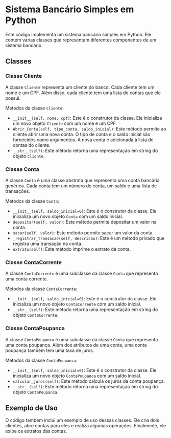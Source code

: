 # Sistema Bancário Simples em Python

Este código implementa um sistema bancário simples em Python. Ele contém várias classes que representam diferentes componentes de um sistema bancário.

## Classes

### Classe Cliente

A classe `Cliente` representa um cliente do banco. Cada cliente tem um nome e um CPF. Além disso, cada cliente tem uma lista de contas que ele possui.

Métodos da classe `Cliente`:

- `__init__(self, nome, cpf)`: Este é o construtor da classe. Ele inicializa um novo objeto `Cliente` com um nome e um CPF.
- `Abrir_Conta(self, tipo_conta, saldo_inicial)`: Este método permite ao cliente abrir uma nova conta. O tipo de conta e o saldo inicial são fornecidos como argumentos. A nova conta é adicionada à lista de contas do cliente.
- `__str__(self)`: Este método retorna uma representação em string do objeto `Cliente`.

### Classe Conta

A classe `Conta` é uma classe abstrata que representa uma conta bancária genérica. Cada conta tem um número de conta, um saldo e uma lista de transações.

Métodos da classe `Conta`:

- `__init__(self, saldo_inicial=0)`: Este é o construtor da classe. Ele inicializa um novo objeto `Conta` com um saldo inicial.
- `depositar(self, valor)`: Este método permite depositar um valor na conta.
- `sacar(self, valor)`: Este método permite sacar um valor da conta.
- `_registrar_transacao(self, descricao)`: Este é um método privado que registra uma transação na conta.
- `extrato(self)`: Este método imprime o extrato da conta.

### Classe ContaCorrente

A classe `ContaCorrente` é uma subclasse da classe `Conta` que representa uma conta corrente.

Métodos da classe `ContaCorrente`:

- `__init__(self, saldo_inicial=0)`: Este é o construtor da classe. Ele inicializa um novo objeto `ContaCorrente` com um saldo inicial.
- `__str__(self)`: Este método retorna uma representação em string do objeto `ContaCorrente`.

### Classe ContaPoupanca

A classe `ContaPoupanca` é uma subclasse da classe `Conta` que representa uma conta poupança. Além dos atributos de uma conta, uma conta poupança também tem uma taxa de juros.

Métodos da classe `ContaPoupanca`:

- `__init__(self, saldo_inicial=0)`: Este é o construtor da classe. Ele inicializa um novo objeto `ContaPoupanca` com um saldo inicial.
- `calcular_juros(self)`: Este método calcula os juros da conta poupança.
- `__str__(self)`: Este método retorna uma representação em string do objeto `ContaPoupanca`.

## Exemplo de Uso

O código também inclui um exemplo de uso dessas classes. Ele cria dois clientes, abre contas para eles e realiza algumas operações. Finalmente, ele exibe os extratos das contas.